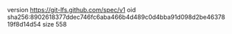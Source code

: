 version https://git-lfs.github.com/spec/v1
oid sha256:8902618377ddec746fc6aba466b4d489c0d4bba91d098d2be4637819f8d14d54
size 558
